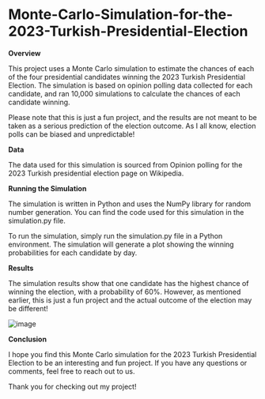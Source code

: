 # Monte-Carlo-Simulation-for-the-2023-Turkish-Presidential-Election

**Overview**

This project uses a Monte Carlo simulation to estimate the chances of each of the four presidential candidates winning the 2023 Turkish Presidential Election. The simulation is based on opinion polling data collected for each candidate, and ran 10,000 simulations to calculate the chances of each candidate winning.

Please note that this is just a fun project, and the results are not meant to be taken as a serious prediction of the election outcome. As I all know, election polls can be biased and unpredictable!

**Data**

The data used for this simulation is sourced from Opinion polling for the 2023 Turkish presidential election page on Wikipedia.

**Running the Simulation**

The simulation is written in Python and uses the NumPy library for random number generation. You can find the code used for this simulation in the simulation.py file.

To run the simulation, simply run the simulation.py file in a Python environment. The simulation will generate a plot showing the winning probabilities for each candidate by day.

**Results**

The simulation results show that one candidate has the highest chance of winning the election, with a probability of 60%. However, as mentioned earlier, this is just a fun project and the actual outcome of the election may be different!

![image](https://user-images.githubusercontent.com/94282435/234034378-07517b18-feb7-4c83-86a7-61a04bfd5b19.png)

**Conclusion**

I hope you find this Monte Carlo simulation for the 2023 Turkish Presidential Election to be an interesting and fun project. If you have any questions or comments, feel free to reach out to us.

Thank you for checking out my project!
